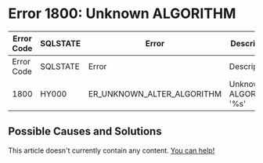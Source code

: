 
# Error 1800: Unknown ALGORITHM


| Error Code | SQLSTATE | Error | Description |
| --- | --- | --- | --- |
| Error Code | SQLSTATE | Error | Description |
| 1800 | HY000 | ER_UNKNOWN_ALTER_ALGORITHM | Unknown ALGORITHM '%s' |




## Possible Causes and Solutions


This article doesn't currently contain any content. [You can help!](/kb/en/writing-and-editing-knowledge-base-articles/)

